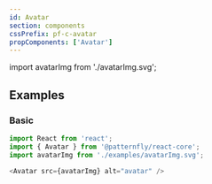 ```yaml
---
id: Avatar
section: components
cssPrefix: pf-c-avatar
propComponents: ['Avatar']
---
```


import avatarImg from './avatarImg.svg';

## Examples
### Basic
```js
import React from 'react';
import { Avatar } from '@patternfly/react-core';
import avatarImg from './examples/avatarImg.svg';

<Avatar src={avatarImg} alt="avatar" />
```
